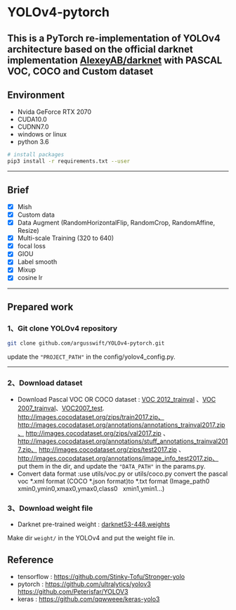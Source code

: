 # YOLOv4-pytorch

This is a PyTorch re-implementation of YOLOv4 architecture based on the official darknet implementation [AlexeyAB/darknet](https://github.com/AlexeyAB/darknet) with PASCAL VOC, COCO and Custom dataset
---
## Environment

* Nvida GeForce RTX 2070
* CUDA10.0
* CUDNN7.0
* windows or linux
* python 3.6
```bash
# install packages
pip3 install -r requirements.txt --user
```
---
## Brief
* [x] Mish
* [x] Custom data
* [x] Data Augment (RandomHorizontalFlip, RandomCrop, RandomAffine, Resize)
* [x] Multi-scale Training (320 to 640)
* [x] focal loss
* [x] GIOU
* [x] Label smooth
* [x] Mixup
* [x] cosine lr

---
## Prepared work

### 1、Git clone YOLOv4 repository
```Bash
git clone github.com/argusswift/YOLOv4-pytorch.git
```
update the `"PROJECT_PATH"` in the config/yolov4_config.py.

---

### 2、Download dataset
* Download Pascal VOC OR COCO dataset : [VOC 2012_trainval](http://host.robots.ox.ac.uk/pascal/VOC/voc2012/VOCtrainval_11-May-2012.tar) 、[VOC 2007_trainval](http://host.robots.ox.ac.uk/pascal/VOC/voc2007/VOCtrainval_06-Nov-2007.tar)、[VOC2007_test](http://host.robots.ox.ac.uk/pascal/VOC/voc2007/VOCtest_06-Nov-2007.tar). 
http://images.cocodataset.org/zips/train2017.zip、
http://images.cocodataset.org/annotations/annotations_trainval2017.zip、
http://images.cocodataset.org/zips/val2017.zip 、
http://images.cocodataset.org/annotations/stuff_annotations_trainval2017.zip、
http://images.cocodataset.org/zips/test2017.zip 、
http://images.cocodataset.org/annotations/image_info_test2017.zip、
put them in the dir, and update the `"DATA_PATH"` in the params.py.
* Convert data format :use utils/voc.py or utils/coco.py convert the pascal voc *.xml format (COCO *.json format)to *.txt format (Image_path0 &nbsp; xmin0,ymin0,xmax0,ymax0,class0 &nbsp; xmin1,ymin1...)

### 3、Download weight file
* Darknet pre-trained weight :  [darknet53-448.weights](https://pjreddie.com/media/files/darknet53_448.weights)

Make dir `weight/` in the YOLOv4 and put the weight file in.

## Reference

* tensorflow : https://github.com/Stinky-Tofu/Stronger-yolo
* pytorch : https://github.com/ultralytics/yolov3
https://github.com/Peterisfar/YOLOV3
* keras : https://github.com/qqwweee/keras-yolo3
